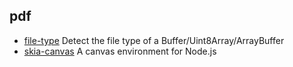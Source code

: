 ## pdf

- [file-type](https://github.com/sindresorhus/file-type) Detect the file type of a Buffer/Uint8Array/ArrayBuffer
- [skia-canvas](https://github.com/samizdatco/skia-canvas) A canvas environment for Node.js